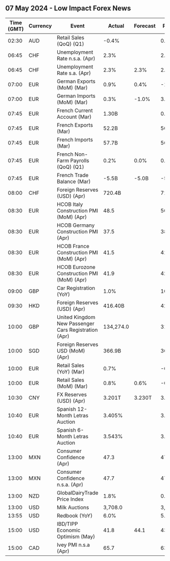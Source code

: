 ## 07 May 2024 - Low Impact Forex News

| Time (GMT) | Currency | Event | Actual | Forecast | Previous |
|------|----------|-------|--------|----------|----------|
| 02:30 | AUD | Retail Sales (QoQ) (Q1) | -0.4% |  | 0.4% |
| 06:45 | CHF | Unemployment Rate n.s.a. (Apr) | 2.3% |  | 2.4% |
| 06:45 | CHF | Unemployment Rate s.a. (Apr) | 2.3% | 2.3% | 2.3% |
| 07:00 | EUR | German Exports (MoM) (Mar) | 0.9% | 0.4% | -1.6% |
| 07:00 | EUR | German Imports (MoM) (Mar) | 0.3% | -1.0% | 3.0% |
| 07:45 | EUR | French Current Account (Mar) | 1.30B |  | 0.30B |
| 07:45 | EUR | French Exports (Mar) | 52.2B |  | 50.8B |
| 07:45 | EUR | French Imports (Mar) | 57.7B |  | 56.4B |
| 07:45 | EUR | French Non-Farm Payrolls (QoQ) (Q1) | 0.2% | 0.0% | 0.0% |
| 07:45 | EUR | French Trade Balance (Mar) | -5.5B | -5.0B | -5.6B |
| 08:00 | CHF | Foreign Reserves (USD) (Apr) | 720.4B |  | 715.6B |
| 08:30 | EUR | HCOB Italy Construction PMI (MoM) (Apr) | 48.5 |  | 50.3 |
| 08:30 | EUR | HCOB Germany Construction PMI (Apr) | 37.5 |  | 38.3 |
| 08:30 | EUR | HCOB France Construction PMI (MoM) (Apr) | 41.5 |  | 41.0 |
| 08:30 | EUR | HCOB Eurozone Construction PMI (MoM) (Apr) | 41.9 |  | 42.4 |
| 09:00 | GBP | Car Registration (YoY) | 1.0% |  | 10.4% |
| 09:30 | HKD | Foreign Reserves (USD) (Apr) | 416.40B |  | 423.50B |
| 10:00 | GBP | United Kingdom New Passenger Cars Registration (Apr) | 134,274.0 |  | 317,786.0 |
| 10:00 | SGD | Foreign Reserves USD (MoM) (Apr) | 366.9B |  | 368.5B |
| 10:00 | EUR | Retail Sales (YoY) (Mar) | 0.7% |  | -0.5% |
| 10:00 | EUR | Retail Sales (MoM) (Mar) | 0.8% | 0.6% | -0.3% |
| 10:30 | CNY | FX Reserves (USD) (Apr) | 3.201T | 3.230T | 3.246T |
| 10:40 | EUR | Spanish 12-Month Letras Auction | 3.405% |  | 3.423% |
| 10:40 | EUR | Spanish 6-Month Letras Auction | 3.543% |  | 3.621% |
| 13:00 | MXN | Consumer Confidence (Apr) | 47.3 |  | 47.3 |
| 13:00 | MXN | Consumer Confidence n.s.a. (Apr) | 47.7 |  | 47.4 |
| 13:00 | NZD | GlobalDairyTrade Price Index | 1.8% |  | 0.1% |
| 13:00 | USD | Milk Auctions | 3,708.0 |  | 3,590.0 |
| 13:55 | USD | Redbook (YoY) | 6.0% |  | 5.5% |
| 15:00 | USD | IBD/TIPP Economic Optimism (May) | 41.8 | 44.1 | 43.2 |
| 15:00 | CAD | Ivey PMI n.s.a (Apr) | 65.7 |  | 63.0 |
